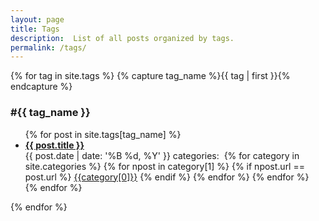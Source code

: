```yaml
---
layout: page
title: Tags
description:  List of all posts organized by tags.
permalink: /tags/
---
```


<div class="article">
{% for tag in site.tags %}
    {% capture tag_name %}{{ tag | first }}{% endcapture %}
	    <div id="{{ tag_name }}"></div>
        <h3 class="category-head">#{{ tag_name }}</h3>
        <ul>
        {% for post in site.tags[tag_name] %}
        <!-- <div class="article"> -->
            <li>
                <a class="clearlink" href="{{ post.url | relative_url }}">
                    <b>{{ post.title }}</b>
                </a>
                <div class="read-more clearfix">
                    <div class="more-left left">
                        <span class="date"><time>{{ post.date | date: '%B %d, %Y' }}</time></span>
                        <span>categories:&nbsp;</span> 
{% for category in site.categories %}
    {% for npost in category[1] %}
        {% if npost.url == post.url %}
            <span class="posted-in"><a href='/categories/#{{category[0]}}'>{{category[0]}}</a></span>
        {% endif %}
	{% endfor %}
{% endfor %}
                    </div>
                </div>
            </li>
        {% endfor %}
        </ul>
{% endfor %}
</div>

